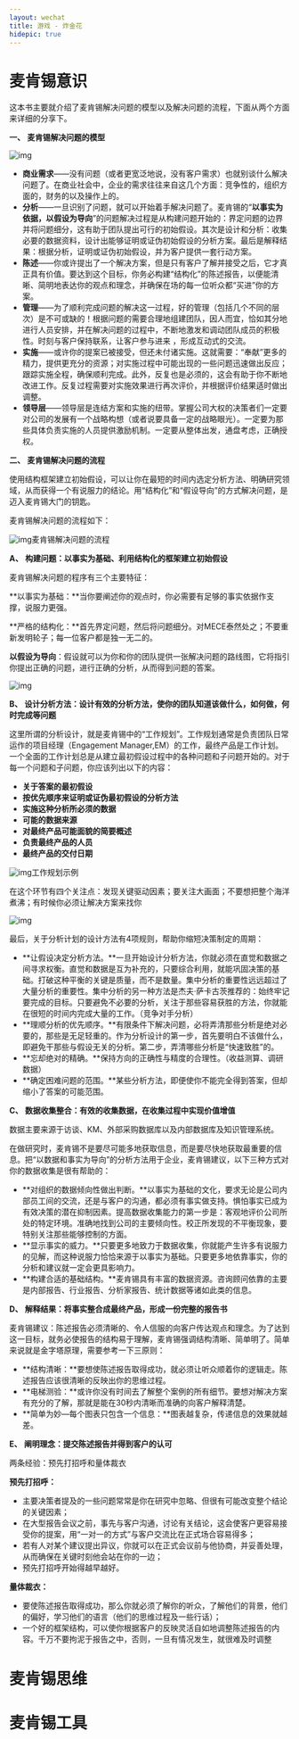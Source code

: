 ```yaml
---
layout: wechat
title: 游戏 - 炸金花
hidepic: true
---
```


# 麦肯锡意识

这本书主要就介绍了麦肯锡解决问题的模型以及解决问题的流程，下面从两个方面来详细的分享下。

**一、** **麦肯锡解决问题的模型**

![img](images/v2-fd48ddac33f625216c78e511dd828c09_720w.jpg)

- **商业需求**——没有问题（或者更宽泛地说，没有客户需求）也就别谈什么解决问题了。在商业社会中，企业的需求往往来自这几个方面：竞争性的，组织方面的，财务的以及操作上的。
- **分析**——一旦识别了问题，就可以开始着手解决问题了。麦肯锡的“**以事实为依据，以假设为导向**”的问题解决过程是从构建问题开始的：界定问题的边界并将问题细分，这有助于团队提出可行的初始假设。其次是设计和分析：收集必要的数据资料，设计出能够证明或证伪初始假设的分析方案。最后是解释结果：根据分析，证明或证伪初始假设，并为客户提供一套行动方案。
- **陈述**——你或许提出了一个解决方案，但是只有客户了解并接受之后，它才真正具有价值。要达到这个目标，你务必构建“结构化”的陈述报告，以便能清晰、简明地表达你的观点和理念，并确保在场的每一位听众都“买进”你的方案。
- **管理**——为了顺利完成问题的解决这一过程，好的管理（包括几个不同的层次）是不可或缺的！根据问题的需要合理地组建团队，因人而宜，恰如其分地进行人员安排，并在解决问题的过程中，不断地激发和调动团队成员的积极性。时刻与客户保持联系，让客户参与进来 ，形成互动式的交流。
- **实施**——或许你的提案已被接受，但还未付诸实施。这就需要：“奉献”更多的精力，提供更充分的资源；对实施过程中可能出现的一些问题迅速做出反应；跟踪实施全程，确保顺利完成。此外，反复也是必须的，这会有助于你不断地改进工作。反复过程需要对实施效果进行再次评价，并根据评价结果适时做出调整。
- **领导层**——领导层是连结方案和实施的纽带。掌握公司大权的决策者们一定要对公司的发展有一个战略构想（或者说要具备一定的战略眼光）。一定要为那些具体负责实施的人员提供激励机制。一定要从整体出发，通盘考虑，正确授权。

**二、** **麦肯锡解决问题的流程**

使用结构框架建立初始假设，可以让你在最短的时间内选定分析方法、明确研究领域，从而获得一个有说服力的结论。用“结构化”和“假设导向”的方式解决问题，是迈入麦肯锡大门的钥匙。

麦肯锡解决问题的流程如下：

![img](images/v2-61aba6892348d4e6fd09abf2509bb5d3_720w.png)麦肯锡解决问题的流程

**A、** **构建问题：以事实为基础、利用结构化的框架建立初始假设**

麦肯锡解决问题的程序有三个主要特征：

**以事实为基础：**当你要阐述你的观点时，你必需要有足够的事实依据作支撑，说服力更强。

**严格的结构化：**首先界定问题，然后将问题细分。对MECE泰然处之；不要重新发明轮子；每一位客户都是独一无二的。

**以假设为导向**：假设就可以为你和你的团队提供一张解决问题的路线图，它将指引你提出正确的问题，进行正确的分析，从而得到问题的答案。

![img](images/v2-91539a6ae74e8248756726d578372548_720w.jpg)

**B、** **设计分析方法：设计有效的分析方法，使你的团队知道该做什么，如何做，何时完成等问题**

这里所谓的分析设计，就是麦肯锡中的“工作规划”。工作规划通常是负责团队日常运作的项目经理（Engagement Manager,EM）的工作，最终产品是工作计划。一个全面的工作计划总是从建立最初假设过程中的各种问题和子问题开始的。对于每一个问题和子问题，你应该列出以下的内容：

- **关于答案的最初假设**
- **按优先顺序来证明或证伪最初假设的分析方法**
- **实施这种分析所必须的数据**
- **可能的数据来源**
- **对最终产品可能面貌的简要概述**
- **负责最终产品的人员**
- **最终产品的交付日期**

![img](images/v2-71759d1d127d5a1562f0efa3b4ba9c62_720w.jpg)工作规划示例

在这个环节有四个关注点：发现关键驱动因素；要关注大画面；不要想把整个海洋煮沸；有时候你必须让解决方案来找你

![img](images/v2-89a2fdf64b7677d86aed32b6387a4033_720w.jpg)

最后，关于分析计划的设计方法有4项规则，帮助你缩短决策制定的周期：

- **让假设决定分析方法。**一旦开始设计分析方法，你就必须在直觉和数据之间寻求权衡。直觉和数据是互为补充的，只要综合利用，就能巩固决策的基础。打破这种平衡的关键是质量，而不是数量。集中分析的重要性远远超过了大量分析的重要性。集中分析的另一种方法是杰夫·萨卡古茨推荐的：始终牢记要完成的目标。只要避免不必要的分析，关注于那些容易获胜的方法，你就能在很短的时间内完成大量的工作。（竞争对手分析）
- **理顺分析的优先顺序。**有限条件下解决问题，必将弄清那些分析是绝对必要的，那些是无足轻重的。作为分析设计的第一步，首先要明白不该做什么，即避免干那些与假设无关的分析。第二步，弄清哪些分析是“快速致胜”的。
- **忘却绝对的精确。**保持方向的正确性与精度的合理性。（收益测算、调研数据）
- **确定困难问题的范围。**某些分析方法，即便使你不能完全得到答案，但却缩小了答案的可能范围。

**C、** **数据收集整合：有效的收集数据，在收集过程中实现价值增值**

数据主要来源于访谈、KM、外部采购数据库以及内部数据库及知识管理系统。

在做研究时，麦肯锡不是要尽可能多地获取信息，而是要尽快地获取最重要的信息。把“以数据和事实为导向”的分析方法用于企业，麦肯锡建议，以下三种方式对你的数据收集是很有帮助的：

- **对组织的数据倾向性做出判断。**以事实为基础的文化，要求无论是公司内部员工间的交流，还是与客户的沟通，都必须有事实做支持。惧怕事实已成为有效决策的潜在抑制因素。提高数据收集能力的第一步是：客观地评价公司所处的特定环境。准确地找到公司的主要倾向性。校正所发现的不平衡现象，要特别关注那些能够控制的方面。
- **显示事实的威力。**只要更多地致力于数据收集，你就能产生许多有说服力的见解，而这种说服力恰恰来源于以事实为基础。只要更多地依靠事实，你的分析和建议就一定会更具影响力。
- **构建合适的基础结构。**麦肯锡具有丰富的数据资源。咨询顾问依靠的主要是内部报告、行业报告、分析家报告、统计数据等诸如此类的信息。

**D、** **解释结果：将事实整合成最终产品，形成一份完整的报告书**

麦肯锡建议：陈述报告必须清晰的、令人信服的向客户传达观点和理念。为了达到这一目标，就务必使报告的结构易于理解，麦肯锡强调结构清晰、简单明了。简单来说就是金字塔原理，需要参考一下三原则：

- **结构清晰：**要想使陈述报告取得成功，就必须让听众顺着你的逻辑走。陈述报告应该很清晰的反映出你的思维过程。
- **电梯测验：**或许你没有时间去了解整个案例的所有细节。要想对解决方案有充分的了解，那就是能在30秒内清晰而准确的向客户解释清楚。
- **简单为妙—每个图表只包含一个信息：**图表越复杂，传递信息的效果就越差。

**E、** **阐明理念：提交陈述报告并得到客户的认可**

两条经验：预先打招呼和量体裁衣

**预先打招呼：**

- 主要决策者提及的一些问题常常是你在研究中忽略、但很有可能改变整个结论的关键因素；
- 在大型报告会议之前，事先与客户沟通，讨论有关结论，这会使客户更容易接受你的提案，用“一对一的方式”与客户交流比在正式场合容易得多；
- 若有人对某个建议提出异议，你就可以在正式会议前与他协商，并妥善处理，从而确保在关键时刻他会站在你的一边；
- 预先打招呼开始得越早越好。

**量体裁衣：**

- 要使陈述报告取得成功，那么你就必须了解你的听众，了解他们的背景，他们的偏好，学习他们的语言（他们的思维过程及一些行话）；
- 一个好的框架结构，可以使你根据客户的反映灵活自如地调整陈述报告的内容。千万不要拘泥于报告之中，否则，一旦有情况发生，就很难及时调整

# 麦肯锡思维



# 麦肯锡工具